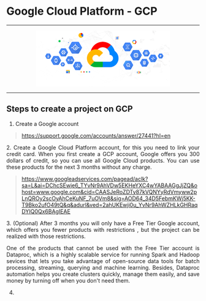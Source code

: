 # Google Cloud Platform - GCP

---
<p align="center">
  <img src="https://github.com/JesusAcuna/data-engineering-project/blob/main/images/gcp.png">
</p>

---

## Steps to create a project on GCP

1. Create a Google account 

> https://support.google.com/accounts/answer/27441?hl=en

<p align="justify">
2. Create a Google Cloud Platform account, for this you need to link your credit card. When you first create a GCP account, Google offers you 300 dollars of credit, so you can use all Google Cloud products. You can use these products for the next 3 months without any charge. 
</p>

> https://www.googleadservices.com/pagead/aclk?sa=L&ai=DChcSEwje6_TYvNr9AhVDw5EKHeYXC4wYABAAGgJjZQ&ohost=www.google.com&cid=CAASJeRoZDTy87kVQNYyRdVmyww2pLnQROy2scOyAhCeKuNF_7uOVm8&sig=AOD64_34D5FebmKWj5KK-T9Bko2ufO49tQ&q&adurl&ved=2ahUKEwji0u_YvNr9AhWZHLkGHRaqDYIQ0Qx6BAgIEAE

<p align="justify">
3. (Optional) After 3 months you will only have a Free Tier Google account, which offers you fewer products with restrictions , but the project can be realized with those restrictions.
</p>
<p align="justify"> 
One of the products that cannot be used with the Free Tier account is Dataproc, which is a highly scalable service for running Spark and Hadoop sevices that lets you take advantage of open-source data tools for batch processing, streaming, querying and machine learning. Besides, Dataproc automation helps you create clusters quickly, manage them easily, and save money by turning off when you don't need them.
</p>

4. 




